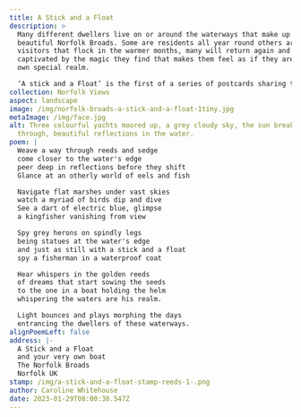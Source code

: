```yaml
---
title: A Stick and a Float
description: >
  Many different dwellers live on or around the waterways that make up the
  beautiful Norfolk Broads. Some are residents all year round others are
  visitors that flock in the warmer months, many will return again and again
  captivated by the magic they find that makes them feel as if they are in their
  own special realm. 

  ‘A stick and a Float’ is the first of a series of postcards sharing the joy that is the Norfolk Broads.
collection: Norfolk Views
aspect: landscape
image: /img/norfolk-broads-a-stick-and-a-float-1tiny.jpg
metaImage: /img/face.jpg
alt: Three colourful yachts moored up, a grey cloudy sky, the sun breaking
  through, beautiful reflections in the water.
poem: |
  Weave a way through reeds and sedge 
  come closer to the water's edge
  peer deep in reflections before they shift
  Glance at an otherly world of eels and fish

  Navigate flat marshes under vast skies  
  watch a myriad of birds dip and dive
  See a dart of electric blue, glimpse
  a kingfisher vanishing from view

  Spy grey herons on spindly legs
  being statues at the water's edge
  and just as still with a stick and a float
  spy a fisherman in a waterproof coat

  Hear whispers in the golden reeds 
  of dreams that start sowing the seeds
  to the one in a boat holding the helm 
  whispering the waters are his realm.

  Light bounces and plays morphing the days
  entrancing the dwellers of these waterways.
alignPoemLeft: false
address: |-
  A Stick and a Float
  and your very own boat
  The Norfolk Broads
  Norfolk UK
stamp: /img/a-stick-and-a-float-stamp-reeds-1-.png
author: Caroline Whitehouse
date: 2023-01-29T08:00:38.547Z
---
```

